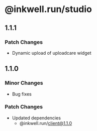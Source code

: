 # @inkwell.run/studio

## 1.1.1

### Patch Changes

- Dynamic upload of uploadcare widget

## 1.1.0

### Minor Changes

- Bug fixes

### Patch Changes

- Updated dependencies
  - @inkwell.run/client@1.1.0
